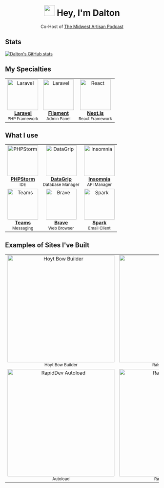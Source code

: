 <h1 align="center"><img src="https://media.giphy.com/media/hvRJCLFzcasrR4ia7z/giphy.gif" width="35"> Hey, I'm Dalton</h1>

<p align="center">
Co-Host of <a href="https://the-midwest-artisan.transistor.fm/">The Midwest Artisan Podcast</a>
</p>

## Stats

[![Dalton's GitHub stats](https://github-readme-stats.vercel.app/api?username=DaltonMcCleery&show_icons=true&hide_border=false&theme=tokyonight&count_private=true&hide_title=false)](https://github.com/anuraghazra/github-readme-stats)

## My Specialties

<table>
  <tr>
    <td align="center">
      <a href="https://laravel.com">
        <img src="https://avatars3.githubusercontent.com/u/958072?s=200&v=4" width="100px;" alt="Laravel"/><br/>
        <b>Laravel</b><br/>
      </a>
      <sub>PHP Framework</sub><br/>
    </td>
    <td align="center">
      <a href="https://filamentphp.com">
        <img src="https://avatars.githubusercontent.com/u/64450473?s=200&v=4" width="100px;" alt="Laravel"/><br/>
        <b>Filament</b><br/>
      </a>
      <sub>Admin Panel</sub><br/>
    </td>
    <td align="center">
      <a href="https://nextjs.org">
        <img src="https://daltonmccleery.com/react-logo.svg" width="100px;" alt="React"/><br/>
        <b>Next.js</b><br/>
      </a>
      <sub>React Framework</sub><br/>
    </td>
  </tr>
</table>

## What I use

<table>
  <tr>
    <td align="center">
      <a href="https://www.jetbrains.com/phpstorm">
        <img src="https://user-images.githubusercontent.com/5023924/88967662-bfd99080-d273-11ea-998f-8284c31b61db.png" width="100px;" alt="PHPStorm"/><br/>
        <b>PHPStorm</b><br/>
      </a>
      <sub>IDE</sub><br/>
    </td>
    <td align="center">
      <a href="https://www.jetbrains.com/datagrip">
        <img src="https://avatars.githubusercontent.com/u/878437?s=200&v=4" width="100px;" alt="DataGrip"/><br/>
        <b>DataGrip</b><br/>
      </a>
      <sub>Database Manager</sub><br/>
    </td>
    <td align="center">
      <a href="https://insomnia.rest">
        <img src="https://insomnia.rest/images/insomnia-logo-bug.svg" width="100px;" alt="Insomnia"/><br/>
        <b>Insomnia</b><br/>
      </a>
      <sub>API Manager</sub><br/>
    </td>
  </tr>
  <tr> 
    <td align="center">
      <a href="https://teams.live.com">
        <img src="https://statics.teams.cdn.live.net/evergreen-assets/gather/images/teams-logo.svg" width="100px;" alt="Teams"/><br/>
        <b>Teams</b><br/>
      </a>
      <sub>Messaging</sub><br/>
    </td>
    <td align="center">
      <a href="https://brave.com">
        <img src="https://avatars1.githubusercontent.com/u/12301619?s=200&v=4" width="100px;" alt="Brave"/><br/>
        <b>Brave</b><br/>
      </a>
      <sub>Web Browser</sub><br/>
    </td>
    <td align="center">
      <a href="https://sparkmailapp.com">
        <img src="https://upload.wikimedia.org/wikipedia/commons/thumb/c/c2/Spark_App_Logo.svg/1200px-Spark_App_Logo.svg.png" width="100px;" alt="Spark"/><br/>
        <b>Spark</b><br/>
      </a>
      <sub>Email Client</sub><br/>
    </td>
  </tr>
</table>

## Examples of Sites I've Built

<table>
  <tr>
    <td align="center">
      <a href="https://bowbuilder.hoyt.com">
        <img src="https://daltonmccleery.com/projects/hoyt_bowbuilder.png" width="350px;" alt="Hoyt Bow Builder"/><br/>
      </a>
      <sub>Hoyt Bow Builder</sub><br/>
    </td>
    <td align="center">
      <a href="https://ralstonfamilyfarms.com">
        <img src="https://daltonmccleery.com/projects/ralstonfamilyfarms.png" width="350px;" alt="Ralston"/><br/>
      </a>
      <sub>Ralston Family Farms</sub><br/>
    </td>
  </tr>
  <tr>
    <td align="center">
      <a href="https://autoload.dev">
        <img src="https://daltonmccleery.com/projects/autoload.png" width="350px;" alt="RapidDev Autoload"/><br/>
      </a>
      <sub>Autoload</sub><br/>
    </td>
    <td align="center">
      <a href="https://rapidsaas.dev">
        <img src="https://daltonmccleery.com/projects/rapidsaasConduit.png" width="350px;" alt="RapidSaaS Conduit"/><br/>
      </a>
      <sub>RapidSaaS Conduit</sub><br/>
    </td>
  </tr>
</table>
